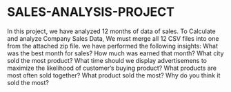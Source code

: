 # SALES-ANALYSIS-PROJECT
In this project, we have analyzed 12 months of data of sales.
To Calculate and analyze Company Sales Data, We must merge all 12 CSV files into one from the attached zip file.
we have performed the following insights:
What was the best month for sales? How much was earned that month?
What city sold the most product?
What time should we display advertisemens to maximize the likelihood of customer’s buying product?
What products are most often sold together?
What product sold the most? Why do you think it sold the most?
